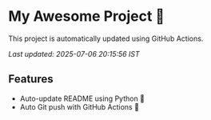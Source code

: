 # My Awesome Project 🚀

This project is automatically updated using GitHub Actions.

_Last updated: 2025-07-06 20:15:56 IST_

## Features
- Auto-update README using Python 🐍
- Auto Git push with GitHub Actions 🤖
